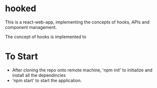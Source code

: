 # hooked
This is a react-web-app, implementing the concepts of hooks, APIs and component management.

The concept of hooks is implemented to 

# To Start
- After cloning the repo onto remote machine, 'npm init' to initialize and install all the dependincies
- 'npm start' to start the application.
